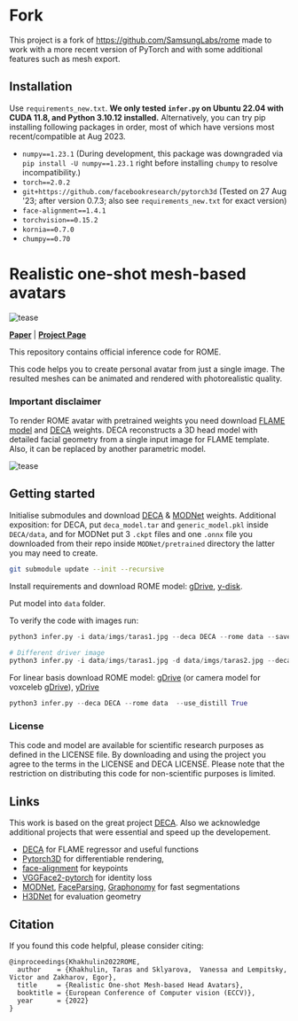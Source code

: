 # Fork
This project is a fork of https://github.com/SamsungLabs/rome made to work with a more recent version of PyTorch and with some additional features such as mesh export.

## Installation
Use `requirements_new.txt`. **We only tested `infer.py` on Ubuntu 22.04 with CUDA 11.8, and Python 3.10.12 installed.**
Alternatively, you can try pip installing following packages in order, most of which have versions most recent/compatible at Aug 2023.
- `numpy==1.23.1` (During development, this package was downgraded via `pip install -U numpy==1.23.1` right before installing `chumpy` to resolve incompatibility.)
- `torch==2.0.2`
- `git+https://github.com/facebookresearch/pytorch3d` (Tested on 27 Aug '23; after version 0.7.3; also see `requirements_new.txt` for exact version)
- `face-alignment==1.4.1`
- `torchvision==0.15.2`
- `kornia==0.7.0`
- `chumpy==0.70`

# Realistic one-shot mesh-based avatars

![tease](media/tease.gif)

[**Paper**](https://arxiv.org/abs/2206.08343) | [**Project Page**](https://samsunglabs.github.io/rome)



This repository contains official inference code for ROME.

This code helps you to create personal avatar from just a single image. 
The resulted meshes can be animated and rendered with photorealistic quality.   


### Important disclaimer
To render ROME avatar with pretrained weights you need download [FLAME model](https://flame.is.tue.mpg.de/download.php) and [DECA](https://github.com/YadiraF/DECA) weights. 
DECA reconstructs a 3D head model with detailed facial geometry from a single input image for FLAME template.
Also, it can be replaced by another parametric model.


![tease](media/tease1.gif)

##  Getting started
Initialise submodules and download [DECA](https://github.com/YadiraF/DECA) & [MODNet](https://github.com/ZHKKKe/MODNet) weights.
Additional exposition: for DECA, put `deca_model.tar` and `generic_model.pkl` inside `DECA/data`, and
for MODNet put 3 `.ckpt` files and one `.onnx` file you downloaded from their repo inside `MODNet/pretrained` directory the latter you may need to create.

```sh
git submodule update --init --recursive
```

Install requirements and download ROME model: [gDrive](https://drive.google.com/file/d/1rLtc037Ra6Z6t0kp-gJ8P1ZKfzkKm070/view?usp=sharing), [y-disk](https://disk.yandex.ru/d/zfGijJPCbgNHUQ). 

Put model into ```data``` folder.

To verify the code with images run: 

```python
python3 infer.py -i data/imgs/taras1.jpg --deca DECA --rome data --save_mesh --save_albedo

# Different driver image
python3 infer.py -i data/imgs/taras1.jpg -d data/imgs/taras2.jpg --deca DECA --rome data --save_mesh
```

For linear basis download ROME model: [gDrive](https://drive.google.com/file/d/1Enw9MU9Xin77ws08y4pNqkMW0AyUIzv_/view?usp=share_link) (or camera model for voxceleb [gDrive](https://drive.google.com/file/d/1PXU96qfiCzaLxTS1TZKgoJZcwJ0n-mh6/view?usp=sharing)), [yDrive](https://disk.yandex.ru/d/u2hRXJGewJoCwQ)

```python
python3 infer.py --deca DECA --rome data  --use_distill True
```

### License

This code and model are available for scientific research purposes as defined in the LICENSE file. 
By downloading and using the project you agree to the terms in the LICENSE and DECA LICENSE.
Please note that the restriction on distributing this code for non-scientific purposes is limited.

## Links
This work is based on the great project [DECA](https://github.com/YadiraF/DECA). 
Also we acknowledge additional projects that were essential and speed up the developement.  
- [DECA](https://github.com/YadiraF/DECA) for FLAME regressor and useful functions 
- [Pytorch3D](https://pytorch3d.org/) for differentiable rendering,
- [face-alignment](https://github.com/1adrianb/face-alignment) for keypoints
- [VGGFace2-pytorch](https://github.com/cydonia999/VGGFace2-pytorch) for identity loss  
- [MODNet](https://github.com/ZHKKKe/MODNet), [FaceParsing](https://github.com/zllrunning/face-parsing.PyTorch), [Graphonomy](https://github.com/Gaoyiminggithub/Graphonomy) for fast segmentations   
- [H3DNet](https://github.com/) for evaluation geometry  


## Citation
If you found this code helpful, please consider citing: 

```
@inproceedings{Khakhulin2022ROME,
  author    = {Khakhulin, Taras and Sklyarova,  Vanessa and Lempitsky, Victor and Zakharov, Egor},
  title     = {Realistic One-shot Mesh-based Head Avatars},
  booktitle = {European Conference of Computer vision (ECCV)},
  year      = {2022}
}
```

